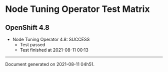 
Node Tuning Operator Test Matrix
================================

OpenShift 4.8
-------------


* Node Tuning Operator 4.8: SUCCESS
  - Test passed
  - Test finished at 2021-08-11 00:13


---
Document generated on 2021-08-11 04h51.
